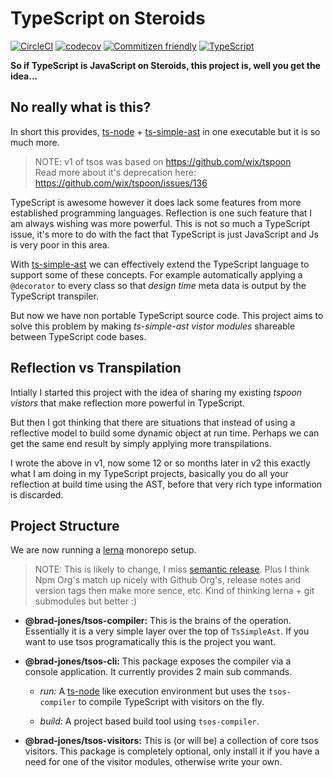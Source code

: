 # TypeScript on Steroids
[![CircleCI](https://circleci.com/gh/brad-jones/tsos/tree/develop.svg?style=svg)](https://circleci.com/gh/brad-jones/tsos/tree/develop)
[![codecov](https://codecov.io/gh/brad-jones/tsos/branch/develop/graph/badge.svg)](https://codecov.io/gh/brad-jones/tsos)
[![Commitizen friendly](https://img.shields.io/badge/commitizen-friendly-brightgreen.svg)](http://commitizen.github.io/cz-cli/)
[![TypeScript](https://badges.frapsoft.com/typescript/code/typescript.svg?v=101)](https://github.com/ellerbrock/typescript-badges/)

__So if TypeScript is JavaScript on Steroids, this project is, well you get the idea...__

## No really what is this?
In short this provides, [ts-node](https://github.com/TypeStrong/ts-node) +
[ts-simple-ast](https://github.com/dsherret/ts-simple-ast) in one executable
but it is so much more.

> NOTE: v1 of tsos was based on https://github.com/wix/tspoon  
> Read more about it's deprecation here: https://github.com/wix/tspoon/issues/136

TypeScript is awesome however it does lack some features from more established
programming languages. Reflection is one such feature that I am always wishing
was more powerful. This is not so much a TypeScript issue, it's more to do with
the fact that TypeScript is just JavaScript and Js is very poor in this area.

With [ts-simple-ast](https://github.com/dsherret/ts-simple-ast) we can
effectively extend the TypeScript language to support some of these concepts.
For example automatically applying a `@decorator` to every class so that
_design time_ meta data is output by the TypeScript transpiler.

But now we have non portable TypeScript source code. This project aims to solve
this problem by making _ts-simple-ast vistor modules_ shareable between
TypeScript code bases.

## Reflection vs Transpilation
Intially I started this project with the idea of sharing my existing
_tspoon vistors_ that make reflection more powerful in TypeScript.

But then I got thinking that there are situations that instead of using a
reflective model to build some dynamic object at run time. Perhaps we can get
the same end result by simply applying more transpilations.

I wrote the above in v1, now some 12 or so months later in v2 this exactly what
I am doing in my TypeScript projects, basically you do all your reflection at
build time using the AST, before that very rich type information is discarded.

## Project Structure
We are now running a [lerna](https://lernajs.io/) monorepo setup.

> NOTE: This is likely to change, I miss [semantic release](https://github.com/semantic-release/semantic-release).
  Plus I think Npm Org's match up nicely with Github Org's, release notes and
  version tags then make more sence, etc. Kind of thinking lerna + git submodules
  but better :)

- __@brad-jones/tsos-compiler:__ This is the brains of the operation.
  Essentially it is a very simple layer over the top of `TsSimpleAst`.
  If you want to use tsos programatically this is the project you want.

- __@brad-jones/tsos-cli:__ This package exposes the compiler via a console
  application. It currently provides 2 main sub commands.

  - _run:_ A [ts-node](https://github.com/TypeStrong/ts-node) like execution
    environment but uses the `tsos-compiler` to compile TypeScript with visitors
    on the fly.
  
  - _build:_ A project based build tool using `tsos-compiler`.

- __@brad-jones/tsos-visitors:__ This is (or will be) a collection of core tsos
  visitors. This package is completely optional, only install it if you have
  a need for one of the visitor modules, otherwise write your own.

